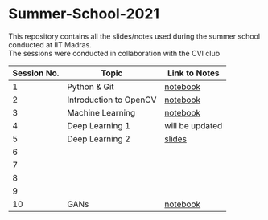# Summer-School-2021
This repository contains all the slides/notes used during the summer school conducted at IIT Madras. <br>
The sessions were conducted in collaboration with the CVI club


| Session No.| Topic | Link to Notes |
|------------|--------|--------------|
| 1 | Python & Git| [notebook](https://colab.research.google.com/github/Vinayak-VG/SummerSchool-Assignment) |
| 2 | Introduction to OpenCV | [notebook](https://colab.research.google.com/github/sgauthamr2001/cv-session/blob/main/cv_session.ipynb) |
|3 | Machine Learning | [notebook](https://colab.research.google.com/drive/1CekCToXAKB7Ife1r1Ya8Vz9PfDpUjuA3) |
|4 | Deep Learning 1 | will be updated |
| 5 | Deep Learning 2 | [slides](https://github.com/analytics-club-iitm/Summer-School-2021/blob/main/session5/DL_session_2.pdf) |
| 6 |
| 7 |
| 8 |
| 9 |
| 10 | GANs | [notebook](https://github.com/analytics-club-iitm/Summer-School-2021/tree/main/session10)

